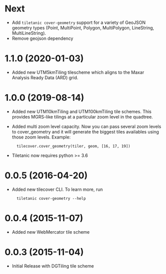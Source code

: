 # Next
- Add `tiletanic cover-geometry` support for a variety of GeoJSON
  geometry types (Point, MultiPoint, Polygon, MultiPolygon,
  LineString, MultiLineString).
- Remove geojson dependency

# 1.1.0 (2020-01-03)
- Added new UTM5kmTiling tilescheme which aligns to the Maxar Analysis
  Ready Data (ARD) grid.

# 1.0.0 (2019-08-14)
- Added new UTM10kmTiling and UTM100kmTiling tile schemes. This
  provides MGRS-like tilings at a particular zoom level in the
  quadtree.
- Added multi zoom level capacity. Now you can pass several zoom
  levels to cover_geometry and it will generate the biggest tiles
  availables using those zoom levels. Example:

        tilecover.cover_geometry(tiler, geom, [16, 17, 19])

- Tiletanic now requires python >= 3.6

# 0.0.5 (2016-04-20)
- Added new tilecover CLI.  To learn more, run

        tiletanic cover-geometry --help

# 0.0.4 (2015-11-07)
- Added new WebMercator tile scheme

# 0.0.3 (2015-11-04)
- Initial Release with DGTiling tile scheme
